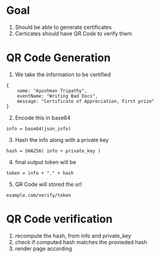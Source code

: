 # Goal

1. Should be able to generate certificates
1. Certicates should have QR Code to verify them

# QR Code Generation

1. We take the information to be certified

```
{
    name: "Ayushman Tripathy",
    eventName: "Writing Bad Docs",
    message: "Certificate of Appreciation, First prize"
}
```

2. Encode this in base64

```
info = base64(json_info)
```

3. Hash the info along with a private key

```
hash = SHA256( info + private_key )
```

4. final output token will be

```
token = info + "." + hash
```

5. QR Code will stored the url

```
example.com/verify/token
```

# QR Code verification

1. recompute the hash, from info and private_key
1. check if computed hash matches the provieded hash
1. render page according
